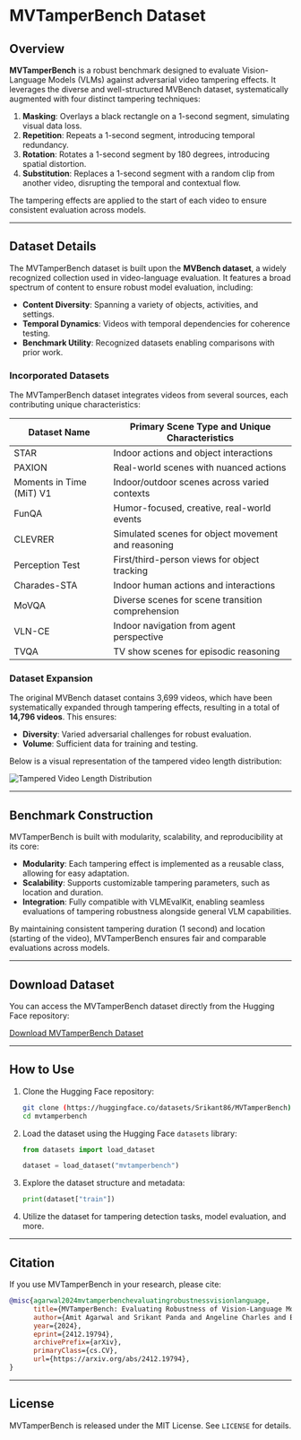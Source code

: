 # MVTamperBench Dataset

## Overview

**MVTamperBench** is a robust benchmark designed to evaluate Vision-Language Models (VLMs) against adversarial video tampering effects. It leverages the diverse and well-structured MVBench dataset, systematically augmented with four distinct tampering techniques:

1. **Masking**: Overlays a black rectangle on a 1-second segment, simulating visual data loss.
2. **Repetition**: Repeats a 1-second segment, introducing temporal redundancy.
3. **Rotation**: Rotates a 1-second segment by 180 degrees, introducing spatial distortion.
4. **Substitution**: Replaces a 1-second segment with a random clip from another video, disrupting the temporal and contextual flow.

The tampering effects are applied to the start of each video to ensure consistent evaluation across models.

---

## Dataset Details

The MVTamperBench dataset is built upon the **MVBench dataset**, a widely recognized collection used in video-language evaluation. It features a broad spectrum of content to ensure robust model evaluation, including:

- **Content Diversity**: Spanning a variety of objects, activities, and settings.
- **Temporal Dynamics**: Videos with temporal dependencies for coherence testing.
- **Benchmark Utility**: Recognized datasets enabling comparisons with prior work.

### Incorporated Datasets

The MVTamperBench dataset integrates videos from several sources, each contributing unique characteristics:

| Dataset Name         | Primary Scene Type and Unique Characteristics                          |
|----------------------|-------------------------------------------------------------------------|
| STAR      | Indoor actions and object interactions                               |
| PAXION    | Real-world scenes with nuanced actions                              |
| Moments in Time (MiT) V1 | Indoor/outdoor scenes across varied contexts            |
| FunQA     | Humor-focused, creative, real-world events                          |
| CLEVRER   | Simulated scenes for object movement and reasoning                  |
| Perception Test  | First/third-person views for object tracking                    |
| Charades-STA   | Indoor human actions and interactions                              |
| MoVQA     | Diverse scenes for scene transition comprehension                   |
| VLN-CE       | Indoor navigation from agent perspective                            |
| TVQA     | TV show scenes for episodic reasoning                               |

### Dataset Expansion

The original MVBench dataset contains 3,699 videos, which have been systematically expanded through tampering effects, resulting in a total of **14,796 videos**. This ensures:

- **Diversity**: Varied adversarial challenges for robust evaluation.
- **Volume**: Sufficient data for training and testing.

Below is a visual representation of the tampered video length distribution:

![Tampered Video Length Distribution](path/to/tampered_video_length_distribution.png "Distribution of tampered video lengths")

---

## Benchmark Construction

MVTamperBench is built with modularity, scalability, and reproducibility at its core:

- **Modularity**: Each tampering effect is implemented as a reusable class, allowing for easy adaptation.
- **Scalability**: Supports customizable tampering parameters, such as location and duration.
- **Integration**: Fully compatible with VLMEvalKit, enabling seamless evaluations of tampering robustness alongside general VLM capabilities.

By maintaining consistent tampering duration (1 second) and location (starting of the video), MVTamperBench ensures fair and comparable evaluations across models.

---

## Download Dataset

You can access the MVTamperBench dataset directly from the Hugging Face repository:

[Download MVTamperBench Dataset](https://huggingface.co/datasets/Srikant86/MVTamperBench)

---

## How to Use

1. Clone the Hugging Face repository:
   ```bash
   git clone (https://huggingface.co/datasets/Srikant86/MVTamperBench)
   cd mvtamperbench
   ```

2. Load the dataset using the Hugging Face `datasets` library:
   ```python
   from datasets import load_dataset

   dataset = load_dataset("mvtamperbench")
   ```

3. Explore the dataset structure and metadata:
   ```python
   print(dataset["train"])
   ```

4. Utilize the dataset for tampering detection tasks, model evaluation, and more.

---

## Citation

If you use MVTamperBench in your research, please cite:

```bibtex
@misc{agarwal2024mvtamperbenchevaluatingrobustnessvisionlanguage,
      title={MVTamperBench: Evaluating Robustness of Vision-Language Models}, 
      author={Amit Agarwal and Srikant Panda and Angeline Charles and Bhargava Kumar and Hitesh Patel and Priyanranjan Pattnayak and Taki Hasan Rafi and Tejaswini Kumar and Dong-Kyu Chae},
      year={2024},
      eprint={2412.19794},
      archivePrefix={arXiv},
      primaryClass={cs.CV},
      url={https://arxiv.org/abs/2412.19794}, 
}
```

---

## License

MVTamperBench is released under the MIT License. See `LICENSE` for details.
